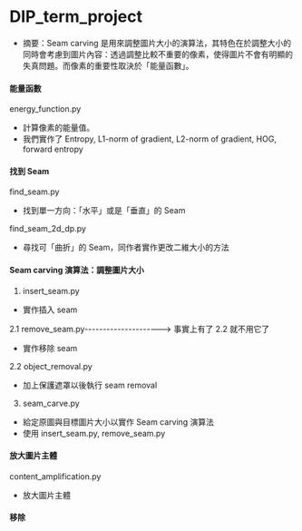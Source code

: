 # DIP_term_project

- 摘要：Seam carving 是用來調整圖片大小的演算法，其特色在於調整大小的同時會考慮到圖片內容：透過調整比較不重要的像素，使得圖片不會有明顯的失真問題。而像素的重要性取決於「能量函數」。


#### 能量函數
energy_function.py
- 計算像素的能量值。
- 我們實作了 Entropy, L1-norm of gradient, L2-norm of gradient, HOG, forward entropy


#### 找到 Seam
find_seam.py
- 找到單一方向：「水平」或是「垂直」的 Seam

find_seam_2d_dp.py
- 尋找可「曲折」的 Seam，同作者實作更改二維大小的方法

#### Seam carving 演算法：調整圖片大小
1. insert_seam.py
- 實作插入 seam

2.1 remove_seam.py---------------------> 事實上有了 2.2 就不用它了
- 實作移除 seam

2.2 object_removal.py
- 加上保護遮罩以後執行 seam removal

3. seam_carve.py
- 給定原圖與目標圖片大小以實作 Seam carving 演算法
- 使用 insert_seam.py, remove_seam.py

#### 放大圖片主體
content_amplification.py
- 放大圖片主體

#### 移除



